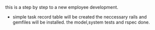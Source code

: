 this is a step by step to a new employee development.
- simple task record table will be created
the neccessary rails and gemfiles will be installed.
the model,system  tests and rspec done.
